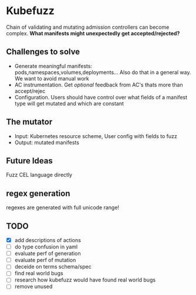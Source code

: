 # Kubefuzz

[](arch/architecture.drawio.png)

Chain of validating and mutating admission controllers can become complex. **What manifests might unexpectedly get accepted/rejected?**

## Challenges to solve

- Generate meaningful manifests: pods,namespaces,volumes,deployments... Also do that in a general way. We want to avoid manual work
- AC instrumentation. Get *optional* feedback from AC's thats more than accept/rejec
- Configuration. Users should have control over what fields of a manifest type will get mutated and which are constant

## The mutator

- Input: Kubernetes resource scheme, User config with fields to fuzz
- Output: mutated manifests

## Future Ideas

Fuzz CEL language directly

## regex generation

regexes are generated with full unicode range!

## TODO
- [x] add descriptions of actions
- [ ] do type confusion in yaml
- [ ] evaluate perf of generation
- [ ] evaluate perf of mutation
- [ ] deceide on terms schema/spec 
- [ ] find real world bugs
- [ ] research how kubefuzz would have found real world bugs
- [ ] remove unused
